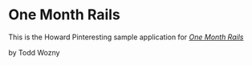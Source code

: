 # One Month Rails 

This is the Howard Pinteresting sample application for 
[*One Month Rails*](http://onemonthrails.com)

by Todd Wozny 